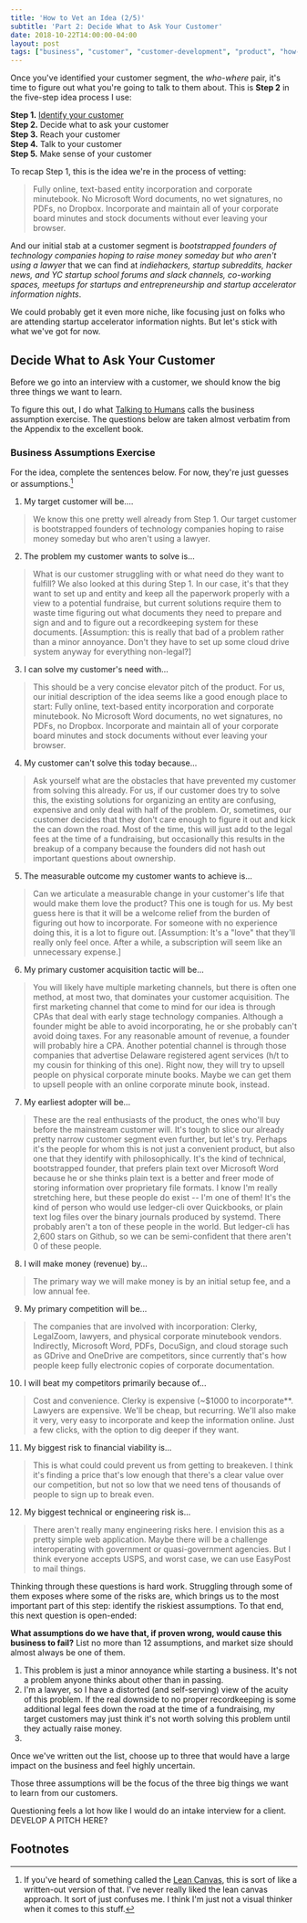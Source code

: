 ```yaml
---
title: 'How to Vet an Idea (2/5)'
subtitle: 'Part 2: Decide What to Ask Your Customer'
date: 2018-10-22T14:00:00-04:00
layout: post
tags: ["business", "customer", "customer-development", "product", "how-to-vet-an-idea"]
---
```


Once you've identified your customer segment, the *who-where* pair, it's time to figure out what you're going to talk to them about. This is **Step 2** in the five-step idea process I use:

**Step 1.** [Identify your customer](../how-to-vet-an-idea-identify-your-customer)  
**Step 2.** Decide what to ask your customer  
**Step 3.** Reach your customer  
**Step 4.** Talk to your customer  
**Step 5.** Make sense of your customer  

To recap Step 1, this is the idea we're in the process of vetting:
>  Fully online, text-based entity incorporation and corporate minutebook. No Microsoft Word documents, no wet signatures, no PDFs, no Dropbox. Incorporate and maintain all of your corporate board minutes and stock documents without ever leaving your browser.

And our initial stab at a customer segment is *bootstrapped founders of technology companies hoping to raise money someday but who aren't using a lawyer* that we can find at *indiehackers, startup subreddits, hacker news, and YC startup school forums and slack channels, co-working spaces, meetups for startups and entrepreneurship and startup accelerator information nights*.

We could probably get it even more niche, like focusing just on folks who are attending startup accelerator information nights. But let's stick with what we've got for now.

## Decide What to Ask Your Customer

Before we go into an interview with a customer, we should know the big three things we want to learn. 

To figure this out, I do what [Talking to Humans](https://www.talkingtohumans.com) calls the business assumption exercise. The questions below are taken almost verbatim from the Appendix to the excellent book.

### Business Assumptions Exercise
For the idea, complete the sentences below. For now, they're just guesses or assumptions.[^1]
1. My target customer will be....
> We know this one pretty well already from Step 1. Our target customer is bootstrapped founders of technology companies hoping to raise money someday but who aren't using a lawyer. 
2. The problem my customer wants to solve is...
> What is our customer struggling with or what need do they want to fulfill? We also looked at this during Step 1. In our case, it's that they want to set up and entity and keep all the paperwork properly with a view to a potential fundraise, but current solutions require them to waste time figuring out what documents they need to prepare and sign and and to figure out a recordkeeping system for these documents. [Assumption: this is really that bad of a problem rather than a minor annoyance. Don't they have to set up some cloud drive system anyway for everything non-legal?] 
3. I can solve my customer's need with...
> This should be a very concise elevator pitch of the product. For us, our initial description of the idea seems like a good enough place to start: Fully online, text-based entity incorporation and corporate minutebook. No Microsoft Word documents, no wet signatures, no PDFs, no Dropbox. Incorporate and maintain all of your corporate board minutes and stock documents without ever leaving your browser.
4.  My customer can't solve this today because...
> Ask yourself what are the obstacles that have prevented my customer from solving this already. For us, if our customer does try to solve this, the existing solutions for organizing an entity are confusing, expensive and only deal with half of the problem. Or, sometimes, our customer decides that they don't care enough to figure it out and kick the can down the road. Most of the time, this will just add to the legal fees at the time of a fundraising, but occasionally this results in the breakup of a company because the founders did not hash out important questions about ownership.
5. The measurable outcome my customer wants to achieve is... 
> Can we articulate a measurable change in your customer's life that would make them love the product? This one is tough for us. My best guess here is that it will be a welcome relief from the burden of figuring out how to incorporate. For someone with no experience doing this, it is a lot to figure out. [Assumption: It's a "love" that they'll really only feel once. After a while, a subscription will seem like an unnecessary expense.]
6. My primary customer acquisition tactic will be... 
> You will likely have multiple marketing channels, but there is often one method, at most two, that dominates your customer acquisition. The first marketing channel that come to mind for our idea is through CPAs that deal with early stage technology companies. Although a founder might be able to avoid incorporating, he or she probably can't avoid doing taxes. For any reasonable amount of revenue, a founder will probably hire a CPA. Another potential channel is through those companies that advertise Delaware registered agent services (h/t to my cousin for thinking of this one). Right now, they will try to upsell people on physical corporate minute books. Maybe we can get them to upsell people with an online corporate minute book, instead.
7. My earliest adopter will be... 
> These are the real enthusiasts of the product, the ones who'll buy before the mainstream customer will. It's tough to slice our already pretty narrow customer segment even further, but let's try. Perhaps it's the people for whom this is not just a convenient product, but also one that they identify with philosophically. It's the kind of technical, bootstrapped founder, that prefers plain text over Microsoft Word because he or she thinks plain text is a better and freer mode of storing information over proprietary file formats. I know I'm really stretching here, but these people do exist -- I'm one of them! It's the kind of person who would use ledger-cli over Quickbooks, or plain text log files over the binary journals produced by systemd. There probably aren't a ton of these people in the world. But ledger-cli has 2,600 stars on Github, so we can be semi-confident that there aren't 0 of these people.
8. I will make money (revenue) by...
> The primary way we will make money is by an initial setup fee, and a low annual fee.
9. My primary competition will be...
> The companies that are involved with incorporation: Clerky, LegalZoom, lawyers, and physical corporate minutebook vendors. Indirectly, Microsoft Word, PDFs, DocuSign, and cloud storage such as GDrive and OneDrive are competitors, since currently that's how people keep fully electronic copies of corporate documentation.
10. I will beat my competitors primarily because of...
> Cost and convenience. Clerky is expensive (~$1000 to incorporate**. Lawyers are expensive. We'll be cheap, but recurring. We'll also make it very, very easy to incorporate and keep the information online. Just a few clicks, with the option to dig deeper if they want.
11. My biggest risk to financial viability is...
> This is what could could prevent us from getting to breakeven. I think it's finding a price that's low enough that there's a clear value over our competition, but not so low that we need tens of thousands of people to sign up to break even. 
12. My biggest technical or engineering risk is...
> There aren't really many engineering risks here. I envision this as a pretty simple web application. Maybe there will be a challenge interoperating with government or quasi-government agencies. But I think everyone accepts USPS, and worst case, we can use EasyPost to mail things.

Thinking through these questions is hard work. Struggling through some of them exposes where some of the risks are, which brings us to the most important part of this step: identify the riskiest assumptions. To that end, this next question is open-ended: 

**What assumptions do we have that, if proven wrong, would cause this business to fail?** List no more than 12 assumptions, and market size should almost always be one of them. 
1. This problem is just a minor annoyance while starting a business. It's not a problem anyone thinks about other than in passing. 
1. I'm a lawyer, so I have a distorted (and self-serving) view of the acuity of this problem. If the real downside to no proper recordkeeping is some additional legal fees down the road at the time of a fundraising, my target customers may just think it's not worth solving this problem until they actually raise money.
1. 

Once we've written out the list, choose up to three that would have a large impact on the business and feel highly uncertain. 

Those three assumptions will be the focus of the three big things we want to learn from our customers.

Questioning feels a lot how like I would do an intake interview for a client.
DEVELOP A PITCH HERE?

## Footnotes
[^1]: If you've heard of something called the [Lean Canvas](https://leanstack.com/is-one-page-business-model), this is sort of like a written-out version of that. I've never really liked the lean canvas approach. It sort of just confuses me. I think I'm just not a visual thinker when it comes to this stuff.
